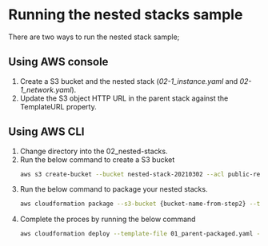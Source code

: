 # Running the nested stacks sample
There are two ways to run the nested stack sample;

## Using AWS console
1. Create a S3 bucket and the nested stack (*02-1_instance.yaml* and *02-1_network.yaml*).
1. Update the S3 object HTTP URL in the parent stack against the TemplateURL property.

## Using AWS CLI
1. Change directory into the 02_nested-stacks.
1. Run the below command to create a S3 bucket
   ```bash
   aws s3 create-bucket --bucket nested-stack-20210302 --acl public-read
   ```
1. Run the below command to package your nested stacks.
   ```bash
   aws cloudformation package --s3-bucket {bucket-name-from-step2} --template-file 01_parent.yaml --output-template-file 01_parent-packaged.yaml
   ```
1. Complete the proces by running the below command
   ```bash
   aws cloudformation deploy --template-file 01_parent-packaged.yaml --stack-name tempa-nested --parameter-overrides ProjectName=nestedproj Environment=Dev --capabilities CAPABILITY_IAM
   ```